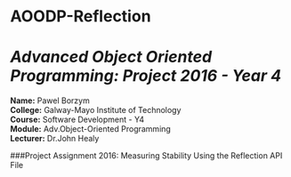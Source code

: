 # AOODP-Reflection
# *Advanced Object Oriented Programming:  Project 2016 - Year 4*

**Name:** Pawel Borzym </br>
**College:** Galway-Mayo Institute of Technology </br>
**Course:** Software Development - Y4 </br>
**Module:** Adv.Object-Oriented Programming </br>
**Lecturer:** Dr.John Healy </br>

###Project
Assignment 2016: Measuring Stability Using the Reflection API File
